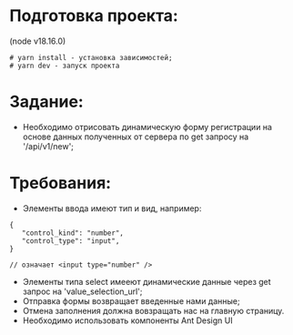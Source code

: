 # Подготовка проекта:

(node v18.16.0)

```
# yarn install - установка зависимостей;
# yarn dev - запуск проекта
```

# Задание:

- Необходимо отрисовать динамическую форму регистрации на основе данных полученных от сервера по get запросу на '/api/v1/new';

# Требования:

- Элементы ввода имеют тип и вид, например:

```
{
   "control_kind": "number",
   "control_type": "input",
}

// означает <input type="number" />
```

- Элементы типа select имееют динамические данные через get запрос на 'value_selection_url';
- Отправка формы возвращает введенные нами данные;
- Отмена заполнения должна вовзращать нас на главную страницу.
- Необходимо использовать компоненты Ant Design UI
